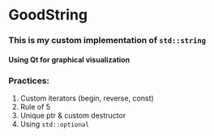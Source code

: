 # GoodString

### This is my custom implementation of `std::string`

#### Using Qt for graphical visualization

### Practices:
1. Custom iterators (begin, reverse, const)
2. Rule of 5
3. Unique ptr & custom destructor
4. Using `std::optional`
